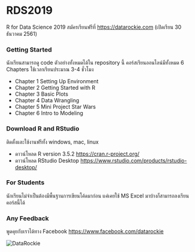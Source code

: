 # RDS2019
R for Data Science 2019 สมัครเรียนฟรีที่ https://datarockie.com (เปิดเรียน 30 ธันวาคม 2561)

### Getting Started
นักเรียนสามารถดู code ตัวอย่างทั้งหมดได้ใน repository นี้ คอร์สเรียนออนไลน์มีทั้งหมด 6 Chapters ใช้เวลาเรียนประมาณ 3-4 ชั่วโมง

- Chapter 1 Setting Up Environment
- Chapter 2 Getting Started with R
- Chapter 3 Basic Plots
- Chapter 4 Data Wrangling
- Chapter 5 Mini Project Star Wars
- Chapter 6 Intro to Modeling

### Download R and RStudio
ติดตั้งและใช้งานฟรีทั้ง windows, mac, linux 
- ดาวน์โหลด R version 3.5.2 https://cran.r-project.org/
- ดาวน์โหลด RStudio Desktop https://www.rstudio.com/products/rstudio-desktop/

### For Students
นักเรียนไม่จำเป็นต้องมีพื้นฐานการเขียนโค้ดมาก่อน แค่เคยใช้ MS Excel มาบ้างก็สามารถลงเรียนคอร์สนี้ได้

### Any Feedback
พูดคุยกับเราได้ทาง Facebook https://www.facebook.com/datarockie

![DataRockie](https://scontent.fbkk4-3.fna.fbcdn.net/v/t1.0-9/32864632_2065062423507324_3895309362062688256_n.jpg?_nc_cat=100&_nc_eui2=AeHVgHTL5-t7S86LX1o7xqBr3tJkeAWw7idNy2pTFJmtmwakHHi7ZEPG-m83lJq-1LOJQP5UpH8jAu1zGC6Ax2p-aeRmCR-wFDamjBbL2w3dNQ&_nc_ht=scontent.fbkk4-3.fna&oh=0d35aebb793745b7e30e21f2f385eacd&oe=5CD54488)
